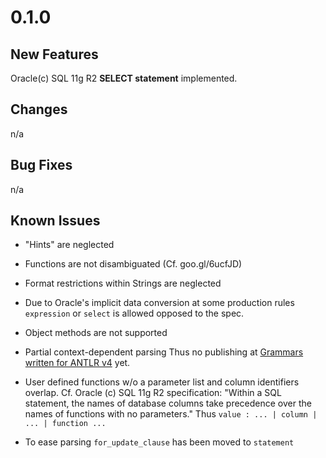 # 0.1.0

## New Features

Oracle(c) SQL 11g R2 **SELECT statement** implemented.

## Changes

n/a

## Bug Fixes

n/a

## Known Issues

- "Hints" are neglected

- Functions are not disambiguated (Cf. goo.gl/6ucfJD)

- Format restrictions within Strings are neglected

- Due to Oracle's implicit data conversion at some production rules `expression` or `select` is allowed opposed to the spec.

- Object methods are not supported

- Partial context-dependent parsing 
  Thus no publishing at [Grammars written for ANTLR v4](https://github.com/antlr/grammars-v4) yet.

- User defined functions w/o a parameter list and column identifiers overlap. Cf. Oracle (c) SQL 11g R2 specification: "Within a SQL statement, the names of database columns take precedence over the names of functions with no parameters." Thus `value : ... | column | ... | function ...`

- To ease parsing `for_update_clause` has been moved to `statement`
